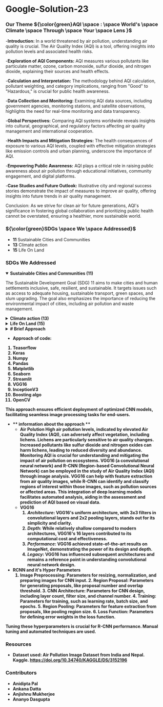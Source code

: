 # Google-Solution-23

### Our Theme ${\color{green}AQI \space : \space World's \space Climate \space Through \space Your \space Lens }$
-**Introduction:**
In a world threatened by air pollution, understanding air quality is crucial. The Air Quality Index (AQI) is a tool, offering insights into pollution levels and associated health risks.

-**Exploration of AQI Components:**
AQI measures various pollutants like particulate matter, ozone, carbon monoxide, sulfur dioxide, and nitrogen dioxide, explaining their sources and health effects.

-**Calculation and Interpretation:**
The methodology behind AQI calculation, pollutant weighting, and category implications, ranging from "Good" to "Hazardous," is crucial for public health awareness.

-**Data Collection and Monitoring:**
Examining AQI data sources, including government agencies, monitoring stations, and satellite observations, highlights the need for real-time monitoring and data transparency.

-**Global Perspectives:**
Comparing AQI systems worldwide reveals insights into cultural, geographical, and regulatory factors affecting air quality management and international cooperation.

-**Health Impacts and Mitigation Strategies:**
The health consequences of exposure to various AQI levels, coupled with effective mitigation strategies like emission controls and urban planning, underscore the importance of AQI.

-**Empowering Public Awareness:**
AQI plays a critical role in raising public awareness about air pollution through educational initiatives, community engagement, and digital platforms.

-**Case Studies and Future Outlook:**
Illustrative city and regional success stories demonstrate the impact of measures to improve air quality, offering insights into future trends in air quality management.

Conclusion:
As we strive for clean air for future generations, AQI's significance in fostering global collaboration and prioritizing public health cannot be overstated, ensuring a healthier, more sustainable world.

### ${\color{green}SDGs \space We \space Addressed}$
- **11** Sustainable Cities and Communities
- **13** Climate action
- **15** Life On Land
 
### SDGs We Addressed
<details open><summary><b>Sustainable Cities and Communities (11)</b></summary>
  
The Sustainable Development Goal (SDG) 11 aims to make cities and human settlements inclusive, safe, resilient, and sustainable. It targets issues such as access to adequate housing, sustainable transport, green spaces, and slum upgrading. The goal also emphasizes the importance of reducing the environmental impact of cities, including air pollution and waste management. 
</details>
<details><summary><b>Climate action (13)</b></summary>
  SDG 13 focuses on urgent action to combat climate change and its impacts. It emphasizes the need for countries to strengthen resilience and adaptive capacity to climate-related disasters. This goal also highlights the importance of integrating climate change measures into national policies, strategies, and planning.
</details>
<details><summary><b>Life On Land (15)</b></summary>
  SDG 15, Life on Land, aims to protect, restore, and promote sustainable use of terrestrial ecosystems, emphasizing the importance of biodiversity conservation and combating land degradation.
In our project, we leverage image processing technology to monitor and assess the impact of human activities on terrestrial ecosystems, aligning with SDG 15's goals of sustainable land use and biodiversity preservation.
</details>

<details><summary><b># Brief Approach</summary>
- **Objective:** Deploy optimized CNN models for image processing using Streamlit, fine-tuning them with boosting algorithms, and specifying hyperparameters like Adam learning rate as 0.001.

- **Steps:**
  1. **Dataset Preparation:** Gather and preprocess a diverse image dataset.
  2. **Model Selection:** Choose InceptionV3, RCNNs, and VGG16.
  3. **Model Training:** Implement and train models, fine-tuning with boosting algorithms.
  4. **Performance Evaluation:** Assess model performance using standard metrics.
  5. **Deployment with Streamlit:** Create a user-friendly web app interface.
  6. **Integration:** Deploy fine-tuned models within the Streamlit app.
  7. **Testing and Validation:** Ensure functionality and performance meet expectations.
  8. **Documentation:** Document the process, results, and recommendations.
</details>

 - **Approach of code:**

  1. Teasorflow 
  2.  Keras
  3. Numpy
  4. Pandas
  5. Matplotlib
  6. Seaborn
  7. Streamlit
  8. VGG16
  9. InceptionV3
  10. Boosting algo
  11. OpenCV

This approach ensures efficient deployment of optimized CNN models, facilitating seamless image processing tasks for end-users.
- ** information about the approach **
  - **Air Polution**
     High air pollution levels, indicated by elevated Air Quality Index (AQI), can adversely affect vegetation, including lichens. Lichens are particularly sensitive to air quality changes. Increased pollutants like sulfur dioxide and nitrogen oxides can harm lichens, leading to reduced diversity and abundance. Monitoring AQI is crucial for understanding and mitigating the impact of air pollution on ecosystems. 
VGG16 (a convolutional neural network) and R-CNN (Region-based Convolutional Neural Network) can be employed in the study of Air Quality Index (AQI) through image analysis. VGG16 can help with feature extraction from air quality images, while R-CNN can identify and classify regions of interest within those images, such as pollution sources or affected areas. This integration of deep learning models facilitates automated analysis, aiding in the assessment and prediction of AQI based on visual data.
  - **VGG16**
    1. *Architecture*: VGG16's uniform architecture, with 3x3 filters in convolutional layers and 2x2 pooling layers, stands out for its simplicity and clarity.
    2. *Depth*: While relatively shallow compared to modern architectures, VGG16's 16 layers contributed to its computational cost and effectiveness.
    3. *Performance*: VGG16 achieved state-of-the-art results on ImageNet, demonstrating the power of its design and depth.
    4. *Legacy*: VGG16 has influenced subsequent architectures and remains a reference point in understanding convolutional neural network design.
- **RCNN and it's Hyper Parameters**
     1.	Image Preprocessing: Parameters for resizing, normalization, and preparing images for CNN input.
	    2.	Region Proposal: Parameters for generating proposals, like proposal number and overlap threshold.
	    3.	CNN Architecture: Parameters for CNN design, including layer count, filter size, and channel number.
	    4.	Training: Parameters for training, such as learning rate, batch size, and epochs.
	    5.	Region Pooling: Parameters for feature extraction from proposals, like pooling region size.
	    6.	Loss Function: Parameters for defining error weights in the loss function.

Tuning these hyperparameters is crucial for R-CNN performance. Manual tuning and automated techniques are used.
   
     

### Resources
* **Dataset used:** Air Pollution Image Dataset from India and Nepal. 
Kaggle. https://doi.org/10.34740/KAGGLE/DS/3152196

### Contributors
- Anidipta Pal
- Ankana Datta
- Anjishnu Mukherjee
- Ananyo Dasgupta
